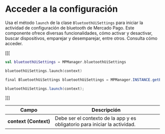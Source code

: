 # Acceder a la configuración

Usa el método `launch` de la clase `BluetoothUiSettings` para iniciar la actividad de configuración de bluetooth de Mercado Pago. Este componente ofrece diversas funcionalidades, cómo activar y desactivar, buscar dispositivos, emparejar y desemparejar, entre otros. Consulta cómo acceder.

[[[
```kotlin
val bluetoothUiSettings = MPManager.bluetoothUiSettings

bluetoothUiSettings.launch(context)
```
```java
final BluetoothUiSettings bluetoothUiSettings = MPManager.INSTANCE.getBluetoothUiSettings();

bluetoothUiSettings.launch(context);
```
]]]

|Campo|Descripción|
|---|---|
|**context (Context)**| Debe ser el contexto de la app y es obligatorio para iniciar la actividad.|